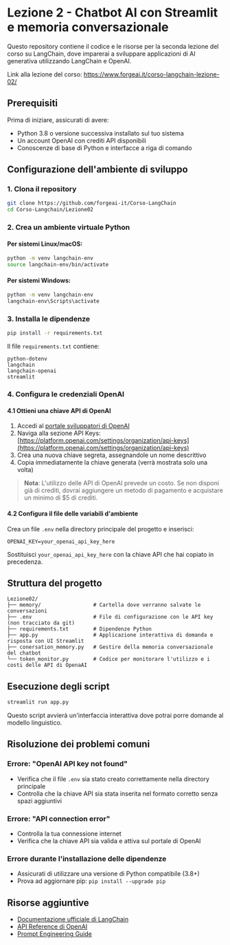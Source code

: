 # Lezione 2 - Chatbot AI con Streamlit e memoria conversazionale

Questo repository contiene il codice e le risorse per la seconda lezione del corso su LangChain, dove imparerai a sviluppare applicazioni di AI generativa utilizzando LangChain e OpenAI.

Link alla lezione del corso: <a href="https://www.forgeai.it/corso-langchain-lezione-02/" target="_blank">https://www.forgeai.it/corso-langchain-lezione-02/</a>

## Prerequisiti

Prima di iniziare, assicurati di avere:
- Python 3.8 o versione successiva installato sul tuo sistema
- Un account OpenAI con crediti API disponibili
- Conoscenze di base di Python e interfacce a riga di comando


## Configurazione dell'ambiente di sviluppo

### 1. Clona il repository

```bash
git clone https://github.com/forgeai-it/Corso-LangChain
cd Corso-Langchain/Lezione02
```

### 2. Crea un ambiente virtuale Python

#### Per sistemi Linux/macOS:
```bash
python -m venv langchain-env
source langchain-env/bin/activate
```

#### Per sistemi Windows:
```bash
python -m venv langchain-env
langchain-env\Scripts\activate
```

### 3. Installa le dipendenze

```bash
pip install -r requirements.txt
```

Il file `requirements.txt` contiene:
```
python-dotenv
langchain
langchain-openai
streamlit
```

### 4. Configura le credenziali OpenAI

#### 4.1 Ottieni una chiave API di OpenAI

1. Accedi al [portale sviluppatori di OpenAI](https://platform.openai.com)
2. Naviga alla sezione API Keys: [https://platform.openai.com/settings/organization/api-keys](https://platform.openai.com/settings/organization/api-keys)
3. Crea una nuova chiave segreta, assegnandole un nome descrittivo
4. Copia immediatamente la chiave generata (verrà mostrata solo una volta)

> **Nota**: L'utilizzo delle API di OpenAI prevede un costo. Se non disponi già di crediti, dovrai aggiungere un metodo di pagamento e acquistare un minimo di $5 di crediti.

#### 4.2 Configura il file delle variabili d'ambiente

Crea un file `.env` nella directory principale del progetto e inserisci:

```
OPENAI_KEY=your_openai_api_key_here
```

Sostituisci `your_openai_api_key_here` con la chiave API che hai copiato in precedenza.


## Struttura del progetto

```
Lezione02/
├── memory/                 # Cartella dove verranno salvate le conversazioni
├── .env                    # File di configurazione con le API key (non tracciato da git)
├── requirements.txt        # Dipendenze Python
├── app.py                  # Applicazione interattiva di domanda e risposta con UI Streamlit
├── conersation_memory.py   # Gestire della memoria conversazionale del chatbot
└── token_monitor.py        # Codice per monitorare l'utilizzo e i costi delle API di OpenaAI
```

## Esecuzione degli script

```bash
streamlit run app.py
```

Questo script avvierà un'interfaccia interattiva dove potrai porre domande al modello linguistico.


## Risoluzione dei problemi comuni

### Errore: "OpenAI API key not found"
- Verifica che il file `.env` sia stato creato correttamente nella directory principale
- Controlla che la chiave API sia stata inserita nel formato corretto senza spazi aggiuntivi

### Errore: "API connection error"
- Controlla la tua connessione internet
- Verifica che la chiave API sia valida e attiva sul portale di OpenAI

### Errore durante l'installazione delle dipendenze
- Assicurati di utilizzare una versione di Python compatibile (3.8+)
- Prova ad aggiornare pip: `pip install --upgrade pip`

## Risorse aggiuntive

- [Documentazione ufficiale di LangChain](https://python.langchain.com/docs/introduction/)
- [API Reference di OpenAI](https://platform.openai.com/docs/api-reference)
- [Prompt Engineering Guide](https://www.promptingguide.ai/)